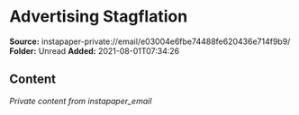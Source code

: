# Advertising Stagflation

**Source:** instapaper-private://email/e03004e6fbe74488fe620436e714f9b9/
**Folder:** Unread
**Added:** 2021-08-01T07:34:26




## Content
*Private content from instapaper_email*
